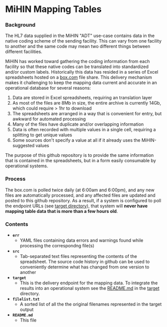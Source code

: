 # MiHIN Mapping Tables

### Background

The HL7 data supplied in the MiHIN "ADT" use-case contains data in the native
coding scheme of the sending facility.  This can vary from one facility to
another and the same code may mean two different things between different facilities.

MiHIN has worked toward gathering the coding information from each facility
so that these native codes can be translated into standardized and/or custom
labels.  Historically this data has resided in a series of Excel spreadsheets
hosted on a [box.com](https://mihin.box.com/s/2r247jiarfyg524y7oe285eph4tddep3)
file share.  This delivery mechanism makes it challenging to keep the mapping
data current and accurate in an operational database for several reasons:

1) Data are stored in Excel spreadsheets, requiring an translation layer
2) As most of the files are 8Mb in size, the entire archive is currently 14Gb, which could require > 1hr to download
3) The spreadsheets are arranged in a way that is convenient for entry, but awkward for automated processing
4) Many of the files have duplicate and/or overlapping information
5) Data is often recorded with multiple values in a single cell, requiring a splitting to get unique values
6) Some sources don't specify a value at all if it already uses the MiHIN-suggested values

The purpose of this github repository is to provide the same information that is
contained in the spreadsheets, but in a form easily consumable by operational
systems.

### Process

The box.com is polled twice daily (at 6:00am and 6:00pm), and any new files are
automatically processed, and any affected files are updated and posted to this
github repository.  As a result, if a system is configured to poll the endpoint
URLs (see [target directory](target)), that system will **never have mapping table
data that is more than a few hours old**.

### Contents

* **`err`**
  * YAML files containing data errors and warnings found while processing the correspondng file(s)
* **`src`**
  * Tab-separated text files representing the contents of the spreadsheet.
The source code history in github can be used to conveniently determine what has
changed from one version to another
* **`target`**
  * This is the delivery endpoint for the mapping data.  To integrate the results into
an operational system see the [README.md](target/README.md) in the [target](target/) directory.
* **`filelist.txt`**
  * A sorted list of all the the original filenames represented in the target output
* **`README.md`**
  * This file
